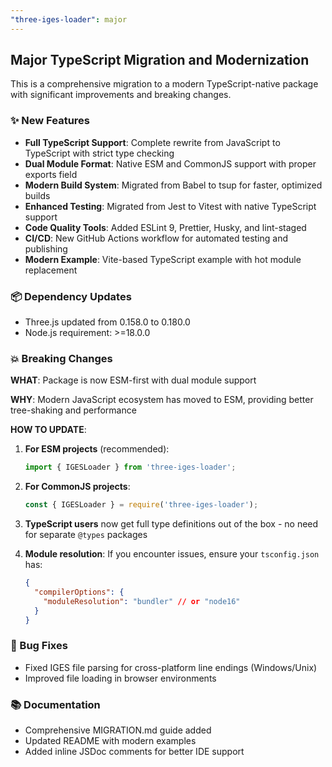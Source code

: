 ```yaml
---
"three-iges-loader": major
---
```


## Major TypeScript Migration and Modernization

This is a comprehensive migration to a modern TypeScript-native package with significant improvements and breaking changes.

### ✨ New Features

- **Full TypeScript Support**: Complete rewrite from JavaScript to TypeScript with strict type checking
- **Dual Module Format**: Native ESM and CommonJS support with proper exports field
- **Modern Build System**: Migrated from Babel to tsup for faster, optimized builds
- **Enhanced Testing**: Migrated from Jest to Vitest with native TypeScript support
- **Code Quality Tools**: Added ESLint 9, Prettier, Husky, and lint-staged
- **CI/CD**: New GitHub Actions workflow for automated testing and publishing
- **Modern Example**: Vite-based TypeScript example with hot module replacement

### 📦 Dependency Updates

- Three.js updated from 0.158.0 to 0.180.0
- Node.js requirement: >=18.0.0

### 💥 Breaking Changes

**WHAT**: Package is now ESM-first with dual module support

**WHY**: Modern JavaScript ecosystem has moved to ESM, providing better tree-shaking and performance

**HOW TO UPDATE**:

1. **For ESM projects** (recommended):
   ```typescript
   import { IGESLoader } from 'three-iges-loader';
   ```

2. **For CommonJS projects**:
   ```javascript
   const { IGESLoader } = require('three-iges-loader');
   ```

3. **TypeScript users** now get full type definitions out of the box - no need for separate `@types` packages

4. **Module resolution**: If you encounter issues, ensure your `tsconfig.json` has:
   ```json
   {
     "compilerOptions": {
       "moduleResolution": "bundler" // or "node16"
     }
   }
   ```

### 🐛 Bug Fixes

- Fixed IGES file parsing for cross-platform line endings (Windows/Unix)
- Improved file loading in browser environments

### 📚 Documentation

- Comprehensive MIGRATION.md guide added
- Updated README with modern examples
- Added inline JSDoc comments for better IDE support
